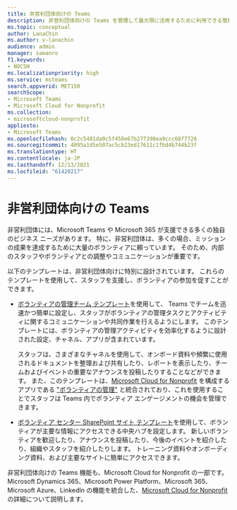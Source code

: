 ```yaml
---
title: 非営利団体向けの Teams
description: 非営利団体向けの Teams を管理して最大限に活用するために利用できる管理リソースについて説明します。
ms.topic: conceptual
author: LanaChin
ms.author: v-lanachin
audience: admin
manager: samanro
f1.keywords:
- NOCSH
ms.localizationpriority: high
ms.service: msteams
search.appverid: MET150
searchScope:
- Microsoft Teams
- Microsoft Cloud for Nonprofit
ms.collection:
- microsoftcloud-nonprofit
appliesto:
- Microsoft Teams
ms.openlocfilehash: 0c2c5481da0c5f458e67b277398ea9ccc68f7726
ms.sourcegitcommit: 4095a1d5e507ac5cb23ed17611c1fbd4b744b23f
ms.translationtype: HT
ms.contentlocale: ja-JP
ms.lasthandoff: 12/13/2021
ms.locfileid: "61420217"
---
```

# <a name="teams-for-nonprofit-organizations"></a>非営利団体向けの Teams

非営利団体には、Microsoft Teams や Microsoft 365 が支援できる多くの独自のビジネス ニーズがあります。 特に、非営利団体は、多くの場合、ミッションの成果を達成するために大量のボランティアに頼っています。 そのため、内部のスタッフやボランティアとの調整やコミュニケーションが重要です。

以下のテンプレートは、非営利団体向けに特別に設計されています。 これらのテンプレートを使用して、スタッフを支援し、ボランティアの参加を促すことができます。

- [ボランティアの管理チーム テンプレート](../team-templates-nonprofit.md)を使用して、 Teams でチームを迅速かつ簡単に設定し、スタッフがボランティアの管理タスクとアクティビティに関するコミュニケーションや共同作業を行えるようにします。 このテンプレートには、ボランティアの管理アクティビティを効率化するように設計された設定、チャネル、アプリが含まれています。

    スタッフは、さまざまなチャネルを使用して、オンボード資料や頻繁に使用されるドキュメントを整理および共有したり、レポートを表示したり、チームおよびイベントの重要なアナウンスを投稿したりすることなどができます。 また、このテンプレートは、[Microsoft Cloud for Nonprofit](/industry/nonprofit) を構成するアプリである ["ボランティアの管理"](/dynamics365/industry/nonprofit/volunteer-management-use) と統合されており、これを使用することでスタッフは Teams 内でボランティア エンゲージメントの機会を管理できます。

- [ボランティア センター SharePoint サイト テンプレート](https://support.microsoft.com/office/use-the-sharepoint-volunteer-center-template-b2ddd3b5-eb1a-425d-b059-a51ed9bff819)を使用して、ボランティアが主要な情報にアクセスできる中央ハブを設定します。 新しいボランティアを歓迎したり、アナウンスを投稿したり、今後のイベントを紹介したり、組織やスタッフを紹介したりします。 トレーニング資料やオンボーディング資料、および主要なサイトに簡単にアクセスできます。

非営利団体向けの Teams 機能も、Microsoft Cloud for Nonprofit の一部です。 Microsoft Dynamics 365、Microsoft Power Platform、Microsoft 365、Microsoft Azure、LinkedIn の機能を統合した、[Microsoft Cloud for Nonprofit](/industry/nonprofit) の詳細について説明します。